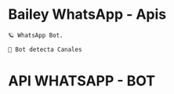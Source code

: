 # Bailey WhatsApp - Apis

```bash
🪐 WhatsApp Bot.
```

```bash
🐢 Bot detecta Canales
```

# API WHATSAPP - BOT